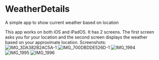 # WeatherDetails
A simple app to show current weather based on location

This app works on both iOS and iPadOS. It has 2 screens. The first screen asks you for your location and the second screen displays the weather based on your approximate location.
Screenshots:
![IMG_3DA382B2AC5A-1](https://github.com/Arora962/WeatherDetails/assets/157892517/86db65f0-cccc-48b6-8983-8ca34c366ec4)
![IMG_700DBDDE526D-1](https://github.com/Arora962/WeatherDetails/assets/157892517/244c5ca8-ae31-486f-9f6e-59146c3fcf1c)
![IMG_1994](https://github.com/Arora962/WeatherDetails/assets/157892517/099b5402-6951-45c2-ae8a-2c2025af86f1)
![IMG_1995](https://github.com/Arora962/WeatherDetails/assets/157892517/7a19aabf-4645-4bc1-b91e-8ab1782a68e8)
![IMG_1996](https://github.com/Arora962/WeatherDetails/assets/157892517/68ac5334-fbd8-49d4-b232-a2aff33b0311)
